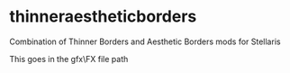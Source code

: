 # thinneraestheticborders
Combination of Thinner Borders and Aesthetic Borders mods for Stellaris

This goes in the gfx\FX file path
